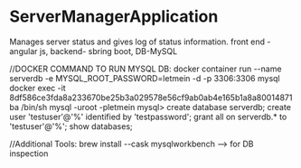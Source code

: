 # ServerManagerApplication
Manages server status and gives log of status information. front end - angular js, backend- sbring boot, DB-MySQL

//DOCKER COMMAND TO RUN MYSQL DB: docker container run --name serverdb -e MYSQL_ROOT_PASSWORD=letmein -d -p 3306:3306 mysql
docker exec -it 8df586ce3fda8a233670be25b3a029578e56cf9ab0ab4e165b1a8a80014871ba /bin/sh
mysql -uroot -pletmein
mysql> create database serverdb;
create user 'testuser'@'%' identified by 'testpassword';
grant all on serverdb.* to 'testuser'@'%';
show databases;

//Additional Tools: brew install --cask mysqlworkbench --> for DB inspection
